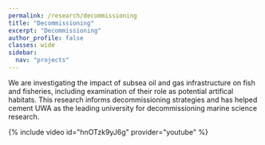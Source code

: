 ```yaml
---
permalink: /research/decommissioning
title: "Decommissioning"
excerpt: "Decommissioning"
author_profile: false
classes: wide
sidebar:
  nav: "projects"
---
```

We are investigating the impact of subsea oil and gas infrastructure on fish and fisheries, including examination of their role as potential artifical habitats. This research informs decommissioning strategies and has helped cement UWA as the leading university for decommissioning marine science research.


{% include video id="hnOTzk9yJ6g" provider="youtube" %}
